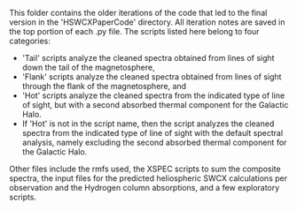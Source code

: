 This folder contains the older iterations of the code that led to the final version in the 'HSWCXPaperCode' directory. All iteration notes are saved in the top portion of each .py file. The scripts listed here belong to four categories:

- 'Tail' scripts analyze the cleaned spectra obtained from lines of sight down the tail of the magnetosphere,
- 'Flank' scripts analyze the cleaned spectra obtained from lines of sight through the flank of the magnetosphere, and
- 'Hot' scripts analyze the cleaned spectra from the indicated type of line of sight, but with a second absorbed thermal component for the Galactic Halo.
- If 'Hot' is not in the script name, then the script analyzes the cleaned spectra from the indicated type of line of sight with the default spectral analysis, namely excluding the second absorbed thermal component for the Galactic Halo.

Other files include the rmfs used, the XSPEC scripts to sum the composite spectra, the input files for the predicted heliospheric SWCX calculations per observation and the Hydrogen column absorptions, and a few exploratory scripts.
